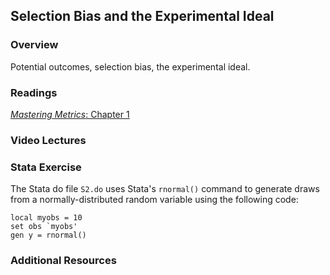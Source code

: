 ## Selection Bias and the Experimental Ideal

### Overview  
Potential outcomes, selection bias, the experimental ideal. 

### Readings
[_Mastering Metrics_: Chapter 1](https://www.google.com/url?sa=t&rct=j&q=&esrc=s&source=web&cd=&ved=2ahUKEwjE2pfw-JjuAhUBZc0KHQo1DnoQFjAAegQIBhAC&url=http%3A%2F%2Fassets.press.princeton.edu%2Fchapters%2Fs10363.pdf&usg=AOvVaw3IGywrUpw1_F9e5npteATA)

### Video Lectures  
  

### Stata Exercise

The Stata do file `S2.do` uses Stata's `rnormal()` command to generate draws from a normally-distributed random variable using the following code:

```
local myobs = 10
set obs `myobs'
gen y = rnormal()
```

### Additional Resources
